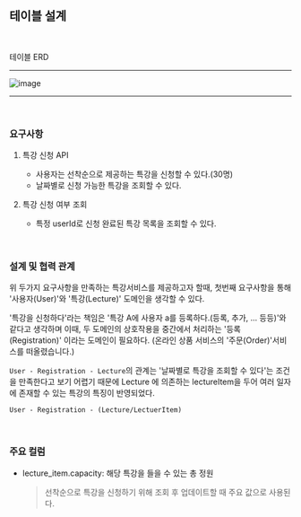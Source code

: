 
## 테이블 설계

<br>

테이블 ERD

---
![image](https://github.com/user-attachments/assets/273c93c3-7af8-4050-91b6-47ed1c4db02b)

---

<br>

### 요구사항

1. 특강 신청 API <br>
   - 사용자는 선착순으로 제공하는 특강을 신청할 수 있다.(30명)
   - 날짜별로 신청 가능한 특강을 조회할 수 있다.

2. 특강 신청 여부 조회 <br>
   - 특정 userId로 신청 완료된 특강 목록을 조회할 수 있다.

<br>

### 설계 및 협력 관계

위 두가지 요구사항을 만족하는 특강서비스를 제공하고자 할때,
첫번째 요구사항을 통해 '사용자(User)'와 '특강(Lecture)' 도메인을 생각할 수 있다.

'특강을 신청하다'라는 책임은 '특강 A에 사용자 a를 등록하다.(등록, 추가, ... 등등)'와 같다고 생각하며
이때, 두 도메인의 상호작용을 중간에서 처리하는 '등록(Registration)' 이라는 도메인이 필요하다.
(온라인 상품 서비스의 '주문(Order)'서비스를 떠올렸습니다.)

`User - Registration - Lecture`의 관계는 '날짜별로 특강을 조회할 수 있다'는
조건을 만족한다고 보기 어렵기 때문에 Lecture 에 의존하는 lectureItem을 두어
여러 일자에 존재할 수 있는 특강의 특징이 반영되었다.

`User - Registration - (Lecture/LectuerItem)`

<br>

### 주요 컬럼

- lecture_item.capacity: 해당 특강을 들을 수 있는 총 정원
  > 선착순으로 특강을 신청하기 위해 조회 후 업데이트할 때 주요 값으로 사용된다.


